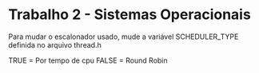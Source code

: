 # Trabalho 2 - Sistemas Operacionais

Para mudar o escalonador usado, mude a variável SCHEDULER_TYPE definida no arquivo thread.h

TRUE = Por tempo de cpu
FALSE = Round Robin